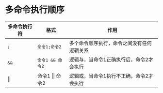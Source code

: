 # 多命令执行顺序



| 多命令执行符 | 格式             | 作用                                       |
| ------------ | ---------------- | ------------------------------------------ |
| `;`          | `命令1;命令2`    | 多个命令顺序执行，命令之间没有任何逻辑关系 |
| `&&`         | `命令1 && 命令2` | 逻辑与，当命令1正确执行后，命令2才会执行   |
| &#124;&#124; | 命令1 &#124;&#124; 命令2 | 逻辑或，当命令1执行不正确，命令2才会执行   |

